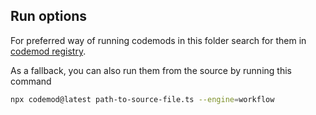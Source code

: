 ## Run options

For preferred way of running codemods in this folder search for them in [codemod registry](https://codemod.com/registry/valibot-migrate-to-v0-31-0).

As a fallback, you can also run them from the source by running this command
```bash
npx codemod@latest path-to-source-file.ts --engine=workflow
```
